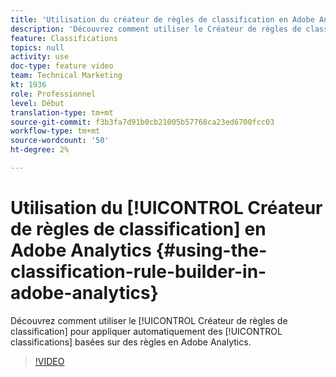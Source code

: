 ```yaml
---
title: 'Utilisation du créateur de règles de classification en Adobe Analytics '
description: 'Découvrez comment utiliser le Créateur de règles de classification pour appliquer automatiquement des classifications basées sur des règles en Adobe Analytics. '
feature: Classifications
topics: null
activity: use
doc-type: feature video
team: Technical Marketing
kt: 1936
role: Professionnel
level: Début
translation-type: tm+mt
source-git-commit: f3b3fa7d91b0cb21005b57768ca23ed6700fcc03
workflow-type: tm+mt
source-wordcount: '50'
ht-degree: 2%

---
```



# Utilisation du [!UICONTROL Créateur de règles de classification] en Adobe Analytics {#using-the-classification-rule-builder-in-adobe-analytics}

Découvrez comment utiliser le [!UICONTROL Créateur de règles de classification] pour appliquer automatiquement des [!UICONTROL classifications] basées sur des règles en Adobe Analytics.

>[!VIDEO](https://video.tv.adobe.com/v/25884?quality=12)
